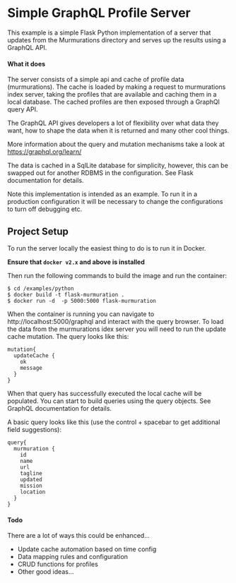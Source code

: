 # Simple GraphQL Profile Server
This example is a simple Flask Python implementation of a server that updates from the Murmurations directory and
serves up the results using a GraphQL API. 

#### What it does
The server consists of a simple api and cache of profile data (murmurations). The cache is loaded by making a request to
murmurations index server, taking the profiles that are available and caching them in a local database. The cached 
profiles are then exposed through a GraphQl query API. 

The GraphQL API gives developers a lot of flexibility over
what data they want, how to shape the data when it is returned and many other cool things.

More information about the query and mutation mechanisms take a look at https://graphql.org/learn/

The data is cached in a SqlLite database for simplicity, however, this can be swapped out for another RDBMS in the 
configuration. See Flask documentation for details.

Note this implementation is intended as an example. To run it in a production configuration it will be necessary to 
change the configurations to turn off debugging etc.


## Project Setup
To run the server locally the easiest thing to do is to run it in Docker.

**Ensure that `docker v2.x` and above is installed**

Then run the following commands to build the image and run the container:

```
$ cd /examples/python
$ docker build -t flask-murmuration .
$ docker run -d  -p 5000:5000 flask-murmuration
```

When the container is running you can navigate to http://localhost:5000/graphql and interact with the query browser.
To load the data from the murmurations idex server you will need to run the update cache mutation. The query looks like 
this:

```
mutation{
  updateCache {
    ok
    message
  }
}
```

When that query has successfully executed the local cache will be populated. You can start to build queries using the 
query objects. See GraphQL documentation for details. 

A basic query looks like this (use the control + spacebar to get
additional field suggestions):

```
query{
  murmuration {
    id
    name
    url
    tagline
    updated
    mission
    location
  }
}
```

#### Todo
There are a lot of ways this could be enhanced...
* Update cache automation based on time config
* Data mapping rules and configuration
* CRUD functions for profiles
* Other good ideas...
